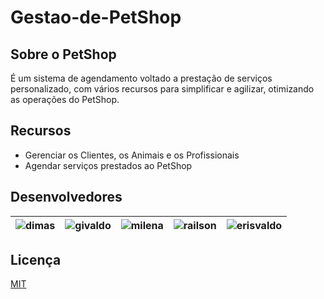 # Gestao-de-PetShop
<p align="center">
  <a href="https://github.com/implementacaoteste/TEC.2022.1.105.Gestao-de-PetShop">
   </a>
</p>

## Sobre o PetShop

É um sistema de agendamento voltado a prestação de serviços personalizado, com vários recursos para simplificar e agilizar, otimizando as operações do PetShop.

## Recursos

- Gerenciar os Clientes, os Animais e os Profissionais
- Agendar serviços prestados ao PetShop

## Desenvolvedores
<!-- ALL-CONTRIBUTORS-LIST:START - Do not remove or modify this section -->
<!-- prettier-ignore -->
![dimas](https://github.com/implementacaoteste/TEC.2022.1.105.Gestao-de-PetShop/assets/101278555/fa7f3e07-7d56-4ccc-8398-14b400ceade5;width="100px") |![givaldo](https://github.com/implementacaoteste/TEC.2022.1.105.Gestao-de-PetShop/assets/101278555/743e4b71-36b2-43ed-a0ac-8b4643184c57;width="100px") |![milena](https://avatars.githubusercontent.com/u/124616980?v=4) |![railson](https://github.com/implementacaoteste/TEC.2022.1.105.Gestao-de-PetShop/assets/101278555/9a9f1d78-ab6c-4b06-ba27-659d9dd03c89) |![erisvaldo](https://github.com/implementacaoteste/TEC.2022.1.105.Gestao-de-PetShop/assets/101278555/040f9015-b1bd-4f6f-8199-3dcdbacf4877)
 |:-----------------------------:|:-----------------------------:|:-----------------------------:|:-----------------------------:|:-----------------------------:|




<!-- ALL-CONTRIBUTORS-LIST:END -->

## Licença

[MIT](https://choosealicense.com/licenses/mit/)
